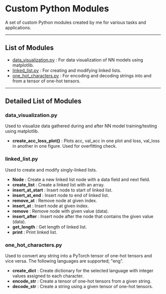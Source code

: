 # Custom Python Modules
A set of custom Python modules created by me for various tasks and applications.

---
## List of Modules
- [data_visualization.py](https://github.com/charya-s/python-modules/blob/main/README.md#data_visualizationpy) : For data visualization of NN models using matplotlib.
- [linked_list.py](https://github.com/charya-s/python-modules/blob/main/README.md#linked_listpy) : For creating and modifying linked lists.
- [one_hot_characters.py](https://github.com/charya-s/python-modules/blob/main/README.md#one_hot_characterspy) : For encoding and decoding strings into and from a tensor of one-hot tensors.
---
## Detailed List of Modules
### data_visualization.py
Used to visualize data gathered during and after NN model training/testing using matplotlib. 


- **create_acc_loss_plot()** : Plots acc, val_acc in one plot and loss, val_loss in another in one figure. Used for overfitting check.


### linked_list.py
Used to create and modify singly-linked lists.

- **Node** : Create a new linked list node with a data field and next field.
- **create_list** : Create a linked list with an array.
- **insert_at_start** : Insert node to start of linked list.
- **insert_at_end** : Insert node to end of linked list.
- **remove_at** : Remove node at given index.
- **insert_at** : Insert node at given index.
- **remove** : Remove node with given value (data).
- **insert_after** : Insert node after the node that contains the given value (data).
- **get_length** : Get length of linked list.
- **print** : Print linked list.

### one_hot_characters.py
Used to convert any string into a PyTorch tensor of one-hot tensors and vice versa. The following languages are supported; "eng".

- **create_dict** : Create dictionary for the selected language with integer values assigned to each character.
- **encode_str** : Create a tensor of one-hot tensors from a given string.
- **decode_str** : Create a string using a given tensor of one-hot tensors.

